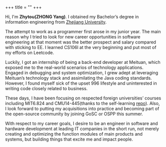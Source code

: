 +++
title = "" 
+++

Hi, I'm **Zhytou(ZHONG Yang)**. I obtained my Bachelor’s degree in information engineering from  [Zhejiang University](https://webplus.zju.edu.cn/_s358/main.psp).

The attempt to work as a programmer first arose in my junior year. The main reason why I tried to look for new career opportunities in software engineering at that moment was the better prospect and salary compared with sticking to EE. I learned CS106l at the very beginning and put most of my efforts on Leetcode.

Luckily, I got an internship of being a back-end developer at Meituan, which exposed me to the real-world scenarios of technology applications. Engaged in debugging and system optimization, I grew adept at leveraging Meituan’s technology stack and assimilating the Java coding standards. However, I found myself sick of the upset 996 lifestyle and uninterested in writing code closely related to business. 

These days, I have been focusing on respected foreign universities’ courses including MIT6.824 and CMU14-445(thanks to the self-learning [repo](https://csdiy.wiki/)). Also, I look forward to putting my acquisitions into practice and becoming part of the open-source community by joining GoSC or OSPP this summer.

With respect to my career goals, I desire to be an engineer in software and hardware development at leading IT companies in the short run, not merely creating and optimizing the function modules of main products and systems, but building things that excite me and impact people.

